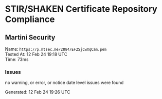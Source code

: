 # STIR/SHAKEN Certificate Repository Compliance

## Martini Security

Name: `https://p.mtsec.me/2884/EF2SjCwXqCam.pem`\
Tested At: 12 Feb 24 19:18 UTC\
Time: 73ms

### Issues

no warning, or error, or notice date level issues were found

Generated: 12 Feb 24 19:26 UTC